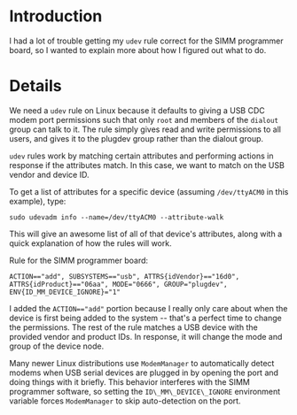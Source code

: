 # Introduction #

I had a lot of trouble getting my `udev` rule correct for the SIMM programmer board, so I wanted to explain more about how I figured out what to do.


# Details #

We need a `udev` rule on Linux because it defaults to giving a USB CDC modem port permissions such that only `root` and members of the `dialout` group can talk to it. The rule simply gives read and write permissions to all users, and gives it to the plugdev group rather than the dialout group.

`udev` rules work by matching certain attributes and performing actions in response if the attributes match. In this case, we want to match on the USB vendor and device ID.

To get a list of attributes for a specific device (assuming `/dev/ttyACM0` in this example), type:

```
sudo udevadm info --name=/dev/ttyACM0 --attribute-walk
```

This will give an awesome list of all of that device's attributes, along with a quick explanation of how the rules will work.

Rule for the SIMM programmer board:

```
ACTION=="add", SUBSYSTEMS=="usb", ATTRS{idVendor}=="16d0", ATTRS{idProduct}=="06aa", MODE="0666", GROUP="plugdev", ENV{ID_MM_DEVICE_IGNORE}="1"
```

I added the `ACTION=="add"` portion because I really only care about when the device is first being added to the system -- that's a perfect time to change the permissions. The rest of the rule matches a USB device with the provided vendor and product IDs. In response, it will change the mode and group of the device node.

Many newer Linux distributions use `ModemManager` to automatically detect modems when USB serial devices are plugged in by opening the port and doing things with it briefly. This behavior interferes with the SIMM programmer software, so setting the `ID\_MM\_DEVICE\_IGNORE` environment variable forces `ModemManager` to skip auto-detection on the port.